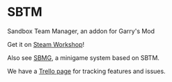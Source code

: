 # SBTM
Sandbox Team Manager, an addon for Garry's Mod

Get it on [Steam Workshop](https://steamcommunity.com/sharedfiles/filedetails/?id=2311549692)!

Also see [SBMG](https://github.com/TheOnly8Z/sbmg), a minigame system based on SBTM.

We have a [Trello page](https://trello.com/c/Q2hfjmIm) for tracking features and issues.